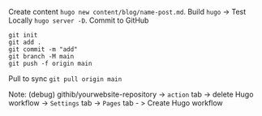 Create content `hugo new content/blog/name-post.md`.
Build `hugo` -> Test Locally `hugo server -D`. Commit to GitHub 
```
git init
git add .
git commit -m "add"
git branch -M main
git push -f origin main
```
Pull to sync `git pull origin main`

Note: (debug) githib/yourwebsite-repository -> `action` tab -> delete Hugo workflow -> `Settings` tab -> `Pages` tab - > Create Hugo workflow
